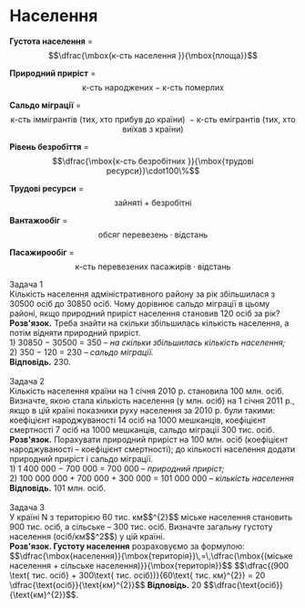 # Населення

<b>Густота населення</b> = $$\dfrac{\mbox{к-сть населення }}{\mbox{площа}}$$

<b>Природний приріст</b> = $$\mbox{к-сть народжених} − \mbox{к-сть померлих}$$

<b>Сальдо міграції</b> = $$\mbox{к-сть іммігрантів (тих, хто прибув до країни) } − \mbox{к-сть емігрантів (тих, хто виїхав з країни)}$$

<b>Рівень безробіття</b> = $$\dfrac{\mbox{к-сть безробітних }}{\mbox{трудові ресурси}}\cdot100\%$$

<b>Трудові ресурси</b> = $$\mbox{зайняті} + \mbox{безробітні}$$

<b>Вантажообіг</b> = $$\mbox{обсяг перевезень}\cdot\mbox{відстань}$$

<b>Пасажирообіг</b> = $$\mbox{к-сть перевезених пасажирів}\cdot\mbox{відстань}$$

<div class="task-wrap">
<span class="task">Задача 1</span>
<div class="task-text">Кількість населення адміністративного району за рік збільшилася з 30500 осіб до 30850 осіб. Чому дорівнює сальдо міграції в цьому районі, якщо природний приріст населення становив 120 осіб за рік?<br>
<b>Розв'язок.</b> Треба знайти на скільки збільшилась кількість населення, а потім відняти природний приріст.</br>
1) 30850 − 30500 = 350 – <i>на скільки збільшилась кількість населення;</i><br>
2) 350 − 120 = 230 – <i>сальдо міграції.</i><br>
<b>Відповідь.</b> 230. 
</div>
</div>
<br>

<div class="task-wrap">
<span class="task">Задача 2</span>
<div class="task-text">
Кількість населення країни на 1 січня 2010 р. становила 100 млн. осіб. Визначте, якою стала кількість населення (у млн. осіб) на 1 січня 2011 р., якщо в цій країні показники руху населення за 2010 р. були такими: коефіцієнт народжуваності 14 осіб на 1000 мешканців,  коефіцієнт смертності 7 осіб на 1000 мешканців, сальдо міграції 300 тис. осіб.<br>
<b>Розв'язок.</b> Порахувати природний приріст на 100 млн. осіб (коефіцієнт народжуваності – коефіцієнт смертності); до кількості населення додати природний приріст і сальдо міграції.<br>
1)	1 400 000 − 700 000 = 700 000 – <i>природний приріст;</i><br>
2)	100 000 000 + 700 000 + 300 000 = 101 000 000 – <i>кількість населення</i><br>
<b>Відповідь.</b> 101 млн. осіб.
</div>
</div>
<br>

<div class="task-wrap">
<span class="task">Задача 3</span>
<div class="task-text">У країні N з територією 60 тис. км$$^{2}$$ міське населення становить 900 тис. осіб, а сільське – 300 тис. осіб. Визначте загальну густоту населення (осіб/км$$^2$$) у цій країні.<br>
<b>Розв'язок. Густоту населення</b> розраховуємо за формулою:
$$\dfrac{\mbox{населення}}{\mbox{територія}}\,=\,\dfrac{\mbox{(міське населення + сільське населення)}}{\mbox{територія}}$$
$$\dfrac{(900 \text{ тис. осіб} + 300\text{ тис. осіб})}{60\text{ тис. км}^{2}} = 20 \dfrac{\text{осіб}}{\text{км}^{2}}$$
<b>Відповідь.</b> 20 $$\dfrac{\text{осіб}}{\text{км}^{2}}$$.
</div>
</div>